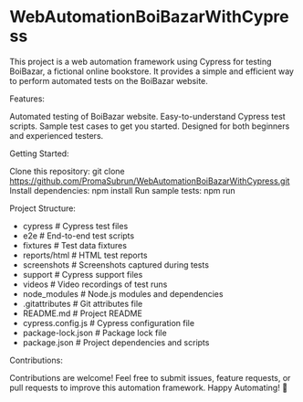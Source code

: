 # WebAutomationBoiBazarWithCypress 
This project is a web automation framework using Cypress for testing BoiBazar, a fictional online bookstore. It provides a simple and efficient way to perform automated tests on the BoiBazar website.

Features:

Automated testing of BoiBazar website.
Easy-to-understand Cypress test scripts.
Sample test cases to get you started.
Designed for both beginners and experienced testers.

Getting Started:

Clone this repository: git clone https://github.com/PromaSubrun/WebAutomationBoiBazarWithCypress.git
Install dependencies: npm install
Run sample tests: npm run

Project Structure:

- cypress                # Cypress test files
- e2e                    # End-to-end test scripts
- fixtures               # Test data fixtures
- reports/html           # HTML test reports
- screenshots            # Screenshots captured during tests
- support                # Cypress support files
- videos                 # Video recordings of test runs
- node_modules           # Node.js modules and dependencies
- .gitattributes         # Git attributes file
- README.md              # Project README
- cypress.config.js      # Cypress configuration file
- package-lock.json      # Package lock file
- package.json           # Project dependencies and scripts

Contributions:

Contributions are welcome! Feel free to submit issues, feature requests, or pull requests to improve this automation framework.
Happy Automating! 🚀
